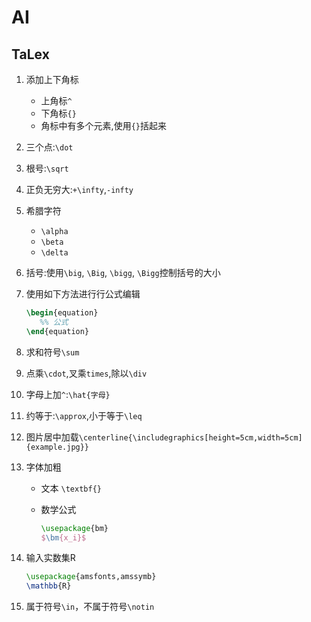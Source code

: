 # AI

## TaLex

1. 添加上下角标

   * 上角标`^`
   * 下角标`{}`
   * 角标中有多个元素,使用`{}`括起来

2. 三个点:`\dot`

3. 根号:`\sqrt`

4. 正负无穷大:`+\infty`,`-infty`

5. 希腊字符

   * `\alpha`
   * `\beta`
   * `\delta`

6. 括号:使用`\big`, `\Big`, `\bigg`, `\Bigg`控制括号的大小

7. 使用如下方法进行行公式编辑

   ```tex
   \begin{equation}
      %% 公式
   \end{equation}
   ```

8. 求和符号`\sum`

9. 点乘`\cdot`,叉乘`times`,除以`\div`

10. 字母上加`^`:`\hat{字母}`

11. 约等于:`\approx`,小于等于`\leq`

12. 图片居中加载`\centerline{\includegraphics[height=5cm,width=5cm]{example.jpg}}`

13. 字体加粗

    * 文本  `\textbf{}`

    * 数学公式

      ```tex
      \usepackage{bm}
      $\bm{x_i}$
      ```

14. 输入实数集R

    ```tex
    \usepackage{amsfonts,amssymb}
    \mathbb{R}
    ```

15. 属于符号`\in`，不属于符号`\notin`
